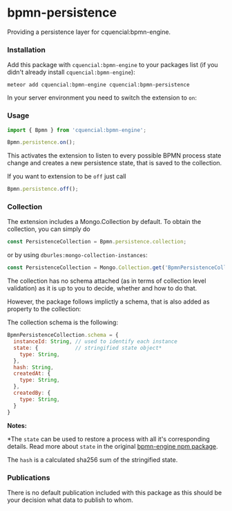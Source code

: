 # bpmn-persistence


Providing a persistence layer for cquencial:bpmn-engine.

### Installation

Add this package with `cquencial:bpmn-engine` to your packages list (if you didn't already install `cquencial:bpmn-engine`):

`meteor add cquencial:bpmn-engine cquencial:bpmn-persistence`

In your server environment you need to switch the extension to `on`:


### Usage

```javascript
import { Bpmn } from 'cquencial:bpmn-engine';

Bpmn.persistence.on();
```

This activates the extension to listen to every possible BPMN process state change and creates a new persistence state,
that is saved to the collection.

If you want to extension to be `off` just call

```javascript
Bpmn.persistence.off();
```


### Collection

The extension includes a Mongo.Collection by default. To obtain the collection, you can simply do

```javascript
const PersistenceCollection = Bpmn.persistence.collection;
```

or by using `dburles:mongo-collection-instances`:

```javascript
const PersistenceCollection = Mongo.Collection.get('BpmnPersistenceCollection');
```
The collection has no schema attached (as in terms of collection level validation) as it is up to you to decide, whether and how to do that.

However, the package follows implictly a schema, that is also added as property to the collection:

The collection schema is the following:

```javascript
BpmnPersistenceCollection.schema = {
  instanceId: String, // used to identify each instance
  state: {            // stringified state object*
    type: String,
  },
  hash: String,
  createdAt: {
    type: String,
  },
  createdBy: {
    type: String,
  }
}
```

**Notes:**

*The `state` can be used to restore a process with all it's corresponding details.
Read more about `state` in the original [bpmn-engine npm package](https://github.com/paed01/bpmn-engine/blob/master/API.md#getstate).

The `hash` is a calculated sha256 sum of the stringified state.


### Publications

There is no default publication included with this package as this should be your decision what data to publish to whom.
